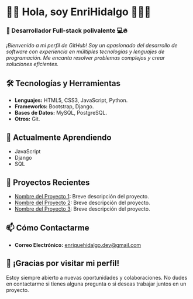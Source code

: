 # 👋🏻 Hola, soy EnriHidalgo 👨🏻‍💻

### 🚀 Desarrollador Full-stack polivalente 💻🔥

_*¡Bienvenido a mi perfil de GitHub! Soy un apasionado del desarrollo de software con experiencia en múltiples tecnologías y lenguajes de programación. Me encanta resolver problemas complejos y crear soluciones eficientes.*_

## 🛠️ Tecnologías y Herramientas

- **Lenguajes:** HTML5, CSS3, JavaScript, Python.
- **Frameworks:**  Bootstrap, Django.
- **Bases de Datos:** MySQL, PostgreSQL.
- **Otros:** Git.

## 🌱 Actualmente Aprendiendo

- JavaScript
- Django
- SQL

## 🔭 Proyectos Recientes

- [Nombre del Proyecto 1](enlace-a-tu-proyecto-1): Breve descripción del proyecto.
- [Nombre del Proyecto 2](enlace-a-tu-proyecto-2): Breve descripción del proyecto.
- [Nombre del Proyecto 3](enlace-a-tu-proyecto-3): Breve descripción del proyecto.

## 📫 Cómo Contactarme

- **Correo Electrónico:** enriquehidalgo.dev@gmail.com

## 🎉 ¡Gracias por visitar mi perfil!

Estoy siempre abierto a nuevas oportunidades y colaboraciones. No dudes en contactarme si tienes alguna pregunta o si deseas trabajar juntos en un proyecto.
